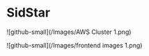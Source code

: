 # SidStar

![github-small](/Images/AWS Cluster 1.png)

![github-small](/Images/frontend images 1.png)
